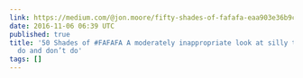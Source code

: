 ```yaml
---
link: https://medium.com/@jon.moore/fifty-shades-of-fafafa-eaa903e36b9c%23.cnvb0bgvl
date: 2016-11-06 06:39 UTC
published: true
title: '50 Shades of #FAFAFA A moderately inappropriate look at silly things designers
  do and don’t do'
tags: []
---
```



